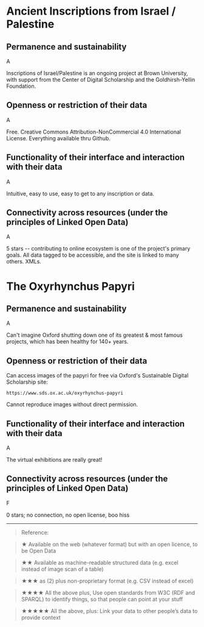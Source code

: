 
# Ancient Inscriptions from Israel / Palestine
    
## Permanence and sustainability
A

Inscriptions of Israel/Palestine is an ongoing project at Brown University, with support from the Center of Digital Scholarship and the Goldhirsh-Yellin Foundation.

## Openness or restriction of their data
A

Free. Creative Commons Attribution-NonCommercial 4.0 International License. Everything available thru Github. 

## Functionality of their interface and interaction with their data
A

Intuitive, easy to use, easy to get to any inscription or data. 

## Connectivity across resources (under the principles of Linked Open Data)
A

5 stars -- contributing to online ecosystem is one of the project's primary goals. All data tagged to be accessible, and the site is linked to many others. XMLs.

# The Oxyrhynchus Papyri

## Permanence and sustainability
A

Can't imagine Oxford shutting down one of its greatest & most famous projects, which has been healthy for 140+ years.
      
## Openness or restriction of their data

Can access images of the papyri for free via Oxford's Sustainable Digital Scholarship site: 

    https://www.sds.ox.ac.uk/oxyrhynchus-papyri

Cannot reproduce images without direct permission.

## Functionality of their interface and interaction with their data
A

The virtual exhibitions are really great!


## Connectivity across resources (under the principles of Linked Open Data)
F

0 stars; no connection, no open license, boo hiss



__________________________
> Reference:

>    ★ 	    Available on the web (whatever format) but with an open licence, to be Open Data

>    ★★ 	    Available as machine-readable structured data (e.g. excel instead of image scan of a table)

>    ★★★ 	   as (2) plus non-proprietary format (e.g. CSV instead of excel)

>    ★★★★ 	   All the above plus, Use open standards from W3C (RDF and SPARQL) to identify things, so that people can point at your stuff

>    ★★★★★ 	  All the above, plus: Link your data to other people’s data to provide context
